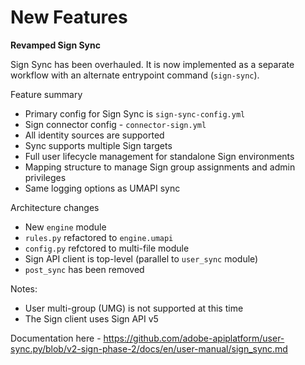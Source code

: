 # New Features

**Revamped Sign Sync**

Sign Sync has been overhauled. It is now implemented as a separate workflow with an alternate entrypoint command (`sign-sync`).

Feature summary

- Primary config for Sign Sync is `sign-sync-config.yml`
- Sign connector config - `connector-sign.yml`
- All identity sources are supported
- Sync supports multiple Sign targets
- Full user lifecycle management for standalone Sign environments
- Mapping structure to manage Sign group assignments and admin privileges
- Same logging options as UMAPI sync

Architecture changes

- New `engine` module
- `rules.py` refactored to `engine.umapi`
- `config.py` refctored to multi-file module
- Sign API client is top-level (parallel to `user_sync` module)
- `post_sync` has been removed

Notes:

- User multi-group (UMG) is not supported at this time
- The Sign client uses Sign API v5

Documentation here - https://github.com/adobe-apiplatform/user-sync.py/blob/v2-sign-phase-2/docs/en/user-manual/sign_sync.md
